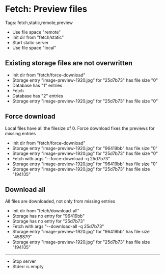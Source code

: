 # Fetch: Preview files

Tags: fetch,static,remote,preview

* Use file space "remote"
* Init dir from "fetch/static"
* Start static server
* Use file space "local"

## Existing storage files are not overwritten

* Init dir from "fetch/force-download"
* Storage entry "image-preview-1920.jpg" for "25d7b73" has file size "0"
* Database has "1" entries
* Fetch
* Database has "2" entries
* Storage entry "image-preview-1920.jpg" for "25d7b73" has file size "0"

## Force download

Local files have all the filesize of 0. Force download fixes the previews for missing entries

* Init dir from "fetch/force-download"
* Storage entry "image-preview-1920.jpg" for "96419bb" has file size "0"
* Storage entry "image-preview-1920.jpg" for "25d7b73" has file size "0"
* Fetch with args "--force-download -q 25d7b73"
* Storage entry "image-preview-1920.jpg" for "96419bb" has file size "0"
* Storage entry "image-preview-1920.jpg" for "25d7b73" has file size "194105"

## Download all

All files are downloaded, not only from missing entries

* Init dir from "fetch/download-all"
* Storage has no entry for "96419bb"
* Storage has no entry for "25d7b73"
* Fetch with args "--download-all -q 25d7b73"
* Storage entry "image-preview-1920.jpg" for "96419bb" has file size "458879"
* Storage entry "image-preview-1920.jpg" for "25d7b73" has file size "194105"

___
* Stop server
* Stderr is empty